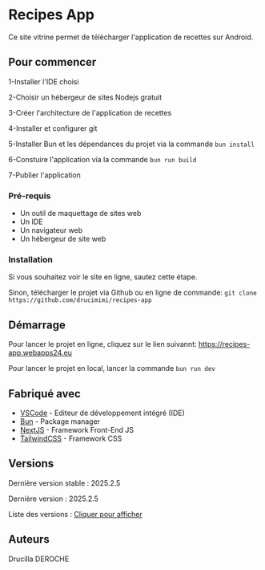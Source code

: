 # Recipes App
Ce site vitrine permet de télécharger l'application de recettes sur Android.

## Pour commencer

1-Installer l'IDE choisi

2-Choisir un hébergeur de sites Nodejs gratuit

3-Créer l'architecture de l'application de recettes

4-Installer et configurer git

5-Installer Bun et les dépendances du projet via la commande `bun install`

6-Constuire l'application via la commande `bun run build`

7-Publier l'application

### Pré-requis

- Un outil de maquettage de sites web
- Un IDE
- Un navigateur web
- Un hébergeur de site web

### Installation

Si vous souhaitez voir le site en ligne, sautez cette étape.

Sinon, télécharger le projet via Github ou en ligne de commande: `git clone https://github.com/drucimimi/recipes-app`

## Démarrage

Pour lancer le projet en ligne, cliquez sur le lien suivannt: https://recipes-app.webapps24.eu

Pour lancer le projet en local, lancer la commande `bun run dev`

## Fabriqué avec

* [VSCode](https://code.visualstudio.com) - Editeur de développement intégré (IDE)
* [Bun](https://bun.sh) - Package manager
* [NextJS](https://nextjs.org) - Framework Front-End JS
* [TailwindCSS](https://tailwindcss.com/) - Framework CSS

## Versions

Dernière version stable : 2025.2.5

Dernière version : 2025.2.5

Liste des versions : [Cliquer pour afficher](https://github.com/drucimimi/recipes-app/tags)

## Auteurs
Drucilla DEROCHE
